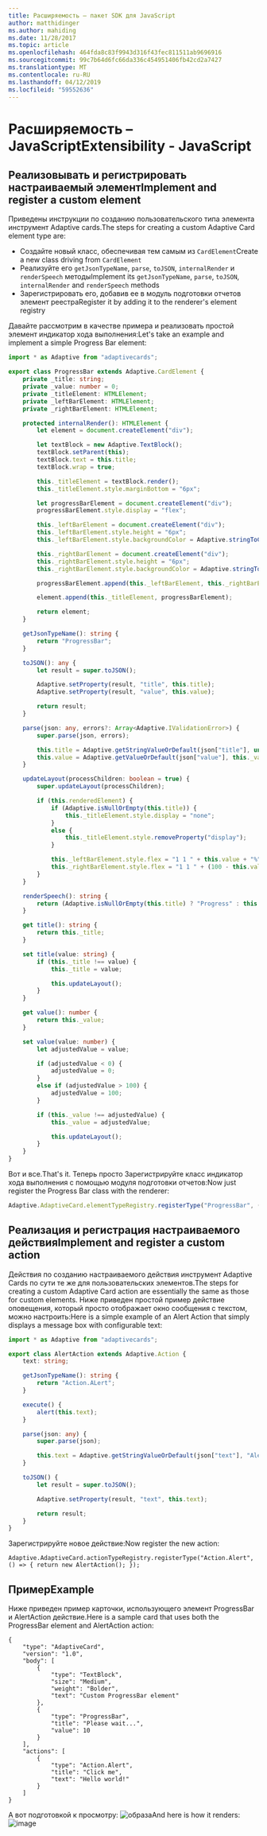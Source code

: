 ```yaml
---
title: Расширяемость – пакет SDK для JavaScript
author: matthidinger
ms.author: mahiding
ms.date: 11/28/2017
ms.topic: article
ms.openlocfilehash: 464fda8c83f9943d316f43fec811511ab9696916
ms.sourcegitcommit: 99c7b64d6fc66da336c454951406fb42cd2a7427
ms.translationtype: MT
ms.contentlocale: ru-RU
ms.lasthandoff: 04/12/2019
ms.locfileid: "59552636"
---
```

# <a name="extensibility---javascript"></a><span data-ttu-id="97753-102">Расширяемость – JavaScript</span><span class="sxs-lookup"><span data-stu-id="97753-102">Extensibility - JavaScript</span></span>

## <a name="implement-and-register-a-custom-element"></a><span data-ttu-id="97753-103">Реализовывать и регистрировать настраиваемый элемент</span><span class="sxs-lookup"><span data-stu-id="97753-103">Implement and register a custom element</span></span>

<span data-ttu-id="97753-104">Приведены инструкции по созданию пользовательского типа элемента инструмент Adaptive cards.</span><span class="sxs-lookup"><span data-stu-id="97753-104">The steps for creating a custom Adaptive Card element type are:</span></span>
- <span data-ttu-id="97753-105">Создайте новый класс, обеспечивая тем самым из `CardElement`</span><span class="sxs-lookup"><span data-stu-id="97753-105">Create a new class driving from `CardElement`</span></span>
- <span data-ttu-id="97753-106">Реализуйте его `getJsonTypeName`, `parse`, `toJSON`, `internalRender` и `renderSpeech` методы</span><span class="sxs-lookup"><span data-stu-id="97753-106">Implement its `getJsonTypeName`, `parse`, `toJSON`, `internalRender` and `renderSpeech` methods</span></span>
- <span data-ttu-id="97753-107">Зарегистрировать его, добавив ее в модуль подготовки отчетов элемент реестра</span><span class="sxs-lookup"><span data-stu-id="97753-107">Register it by adding it to the renderer's element registry</span></span>

<span data-ttu-id="97753-108">Давайте рассмотрим в качестве примера и реализовать простой элемент индикатор хода выполнения:</span><span class="sxs-lookup"><span data-stu-id="97753-108">Let's take an example and implement a simple Progress Bar element:</span></span>

```typescript
import * as Adaptive from "adaptivecards";

export class ProgressBar extends Adaptive.CardElement {
    private _title: string;
    private _value: number = 0;
    private _titleElement: HTMLElement;
    private _leftBarElement: HTMLElement;
    private _rightBarElement: HTMLElement;

    protected internalRender(): HTMLElement {
        let element = document.createElement("div");

        let textBlock = new Adaptive.TextBlock();
        textBlock.setParent(this);
        textBlock.text = this.title;
        textBlock.wrap = true;

        this._titleElement = textBlock.render();
        this._titleElement.style.marginBottom = "6px";

        let progressBarElement = document.createElement("div");
        progressBarElement.style.display = "flex";

        this._leftBarElement = document.createElement("div");
        this._leftBarElement.style.height = "6px";
        this._leftBarElement.style.backgroundColor = Adaptive.stringToCssColor(this.hostConfig.containerStyles.emphasis.foregroundColors.accent.default);

        this._rightBarElement = document.createElement("div");
        this._rightBarElement.style.height = "6px";
        this._rightBarElement.style.backgroundColor = Adaptive.stringToCssColor(this.hostConfig.containerStyles.emphasis.backgroundColor);

        progressBarElement.append(this._leftBarElement, this._rightBarElement);

        element.append(this._titleElement, progressBarElement);

        return element;
    }

    getJsonTypeName(): string {
        return "ProgressBar";
    }

    toJSON(): any {
        let result = super.toJSON();

        Adaptive.setProperty(result, "title", this.title);
        Adaptive.setProperty(result, "value", this.value);

        return result;
    }

    parse(json: any, errors?: Array<Adaptive.IValidationError>) {
        super.parse(json, errors);

        this.title = Adaptive.getStringValueOrDefault(json["title"], undefined);
        this.value = Adaptive.getValueOrDefault(json["value"], this._value);
    }

    updateLayout(processChildren: boolean = true) {
        super.updateLayout(processChildren);

        if (this.renderedElement) {
            if (Adaptive.isNullOrEmpty(this.title)) {
                this._titleElement.style.display = "none";
            }
            else {
                this._titleElement.style.removeProperty("display");
            }

            this._leftBarElement.style.flex = "1 1 " + this.value + "%";
            this._rightBarElement.style.flex = "1 1 " + (100 - this.value) + "%";
        }
    }

    renderSpeech(): string {
        return (Adaptive.isNullOrEmpty(this.title) ? "Progress" : this.title) + " " + Math.ceil(this.value) + "%";
    }

    get title(): string {
        return this._title;
    }

    set title(value: string) {
        if (this._title !== value) {
            this._title = value;

            this.updateLayout();
        }
    }

    get value(): number {
        return this._value;
    }

    set value(value: number) {
        let adjustedValue = value;

        if (adjustedValue < 0) {
            adjustedValue = 0;
        }
        else if (adjustedValue > 100) {
            adjustedValue = 100;
        }

        if (this._value !== adjustedValue) {
            this._value = adjustedValue;

            this.updateLayout();
        }
    }
}
```

<span data-ttu-id="97753-109">Вот и все.</span><span class="sxs-lookup"><span data-stu-id="97753-109">That's it.</span></span> <span data-ttu-id="97753-110">Теперь просто Зарегистрируйте класс индикатор хода выполнения с помощью модуля подготовки отчетов:</span><span class="sxs-lookup"><span data-stu-id="97753-110">Now just register the Progress Bar class with the renderer:</span></span>

```typescript
Adaptive.AdaptiveCard.elementTypeRegistry.registerType("ProgressBar", () => { return new ProgressBar(); });
```

## <a name="implement-and-register-a-custom-action"></a><span data-ttu-id="97753-111">Реализация и регистрация настраиваемого действия</span><span class="sxs-lookup"><span data-stu-id="97753-111">Implement and register a custom action</span></span>

<span data-ttu-id="97753-112">Действия по созданию настраиваемого действия инструмент Adaptive Cards по сути те же для пользовательских элементов.</span><span class="sxs-lookup"><span data-stu-id="97753-112">The steps for creating a custom Adaptive Card action are essentially the same as those for custom elements.</span></span> <span data-ttu-id="97753-113">Ниже приведен простой пример действие оповещения, который просто отображает окно сообщения с текстом, можно настроить:</span><span class="sxs-lookup"><span data-stu-id="97753-113">Here is a simple example of an Alert Action that simply displays a message box with configurable text:</span></span>

```typescript
import * as Adaptive from "adaptivecards";

export class AlertAction extends Adaptive.Action {
    text: string;

    getJsonTypeName(): string {
        return "Action.ALert";
    }

    execute() {
        alert(this.text);
    }

    parse(json: any) {
        super.parse(json);

        this.text = Adaptive.getStringValueOrDefault(json["text"], "Alert!");
    }

    toJSON() {
        let result = super.toJSON();

        Adaptive.setProperty(result, "text", this.text);

        return result;
    }
}
```

<span data-ttu-id="97753-114">Зарегистрируйте новое действие:</span><span class="sxs-lookup"><span data-stu-id="97753-114">Now register the new action:</span></span>

```
Adaptive.AdaptiveCard.actionTypeRegistry.registerType("Action.Alert", () => { return new AlertAction(); });
```

## <a name="example"></a><span data-ttu-id="97753-115">Пример</span><span class="sxs-lookup"><span data-stu-id="97753-115">Example</span></span>

<span data-ttu-id="97753-116">Ниже приведен пример карточки, использующего элемент ProgressBar и AlertAction действие.</span><span class="sxs-lookup"><span data-stu-id="97753-116">Here is a sample card that uses both the ProgressBar element and AlertAction action:</span></span>
```
{
    "type": "AdaptiveCard",
    "version": "1.0",
    "body": [
        {
            "type": "TextBlock",
            "size": "Medium",
            "weight": "Bolder",
            "text": "Custom ProgressBar element"
        },
        {
            "type": "ProgressBar",
            "title": "Please wait...",
            "value": 10
        }
    ],
    "actions": [
        {
            "type": "Action.Alert",
            "title": "Click me",
            "text": "Hello world!"
        }
    ]
}
```

<span data-ttu-id="97753-117">А вот подготовкой к просмотру: ![образа](https://user-images.githubusercontent.com/1334689/52665466-8155e780-2ec0-11e9-841a-7d272ad1d103.png)</span><span class="sxs-lookup"><span data-stu-id="97753-117">And here is how it renders: ![image](https://user-images.githubusercontent.com/1334689/52665466-8155e780-2ec0-11e9-841a-7d272ad1d103.png)</span></span>

